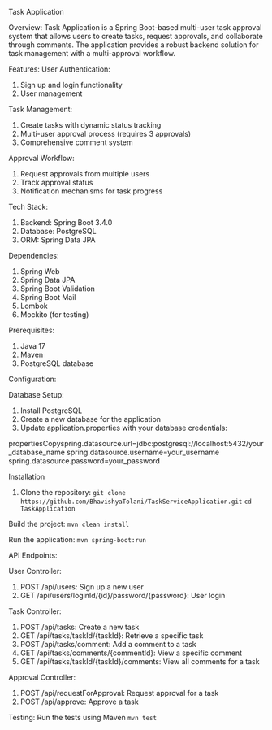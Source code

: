 Task Application

Overview:
Task Application is a Spring Boot-based multi-user task approval system that allows users to create tasks, request approvals, and collaborate through comments. The application provides a robust backend solution for task management with a multi-approval workflow.

Features:
User Authentication:
1. Sign up and login functionality
2. User management


Task Management:
1. Create tasks with dynamic status tracking
2. Multi-user approval process (requires 3 approvals)
3. Comprehensive comment system


Approval Workflow:
1. Request approvals from multiple users
2. Track approval status
3. Notification mechanisms for task progress



Tech Stack:
1. Backend: Spring Boot 3.4.0
2. Database: PostgreSQL
3. ORM: Spring Data JPA
   
Dependencies:
1. Spring Web
2. Spring Data JPA
3. Spring Boot Validation
4. Spring Boot Mail
5. Lombok
6. Mockito (for testing)



Prerequisites:
1. Java 17
2. Maven
3. PostgreSQL database

Configuration:

Database Setup:
1. Install PostgreSQL
2. Create a new database for the application
3. Update application.properties with your database credentials:

propertiesCopyspring.datasource.url=jdbc:postgresql://localhost:5432/your_database_name
spring.datasource.username=your_username
spring.datasource.password=your_password

Installation
1. Clone the repository:
`git clone https://github.com/BhavishyaTolani/TaskServiceApplication.git`
`cd TaskApplication`

Build the project:
`mvn clean install`

Run the application:
`mvn spring-boot:run`



API Endpoints:

User Controller:
1. POST /api/users: Sign up a new user
2. GET /api/users/loginId/{id}/password/{password}: User login

Task Controller:
1. POST /api/tasks: Create a new task
2. GET /api/tasks/taskId/{taskId}: Retrieve a specific task
3. POST /api/tasks/comment: Add a comment to a task
4. GET /api/tasks/comments/{commentId}: View a specific comment
5. GET /api/tasks/taskId/{taskId}/comments: View all comments for a task

Approval Controller:
1. POST /api/requestForApproval: Request approval for a task
2. POST /api/approve: Approve a task

Testing:
Run the tests using Maven
`mvn test`
